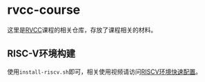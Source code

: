 # rvcc-course

这里是[RVCC](https://github.com/sunshaoce/rvcc)课程的相关仓库，存放了课程相关的材料。

## RISC-V环境构建
使用`install-riscv.sh`即可，相关使用视频请访问[RISCV环境快速配置](https://www.bilibili.com/video/BV1D54y1m78G)。
